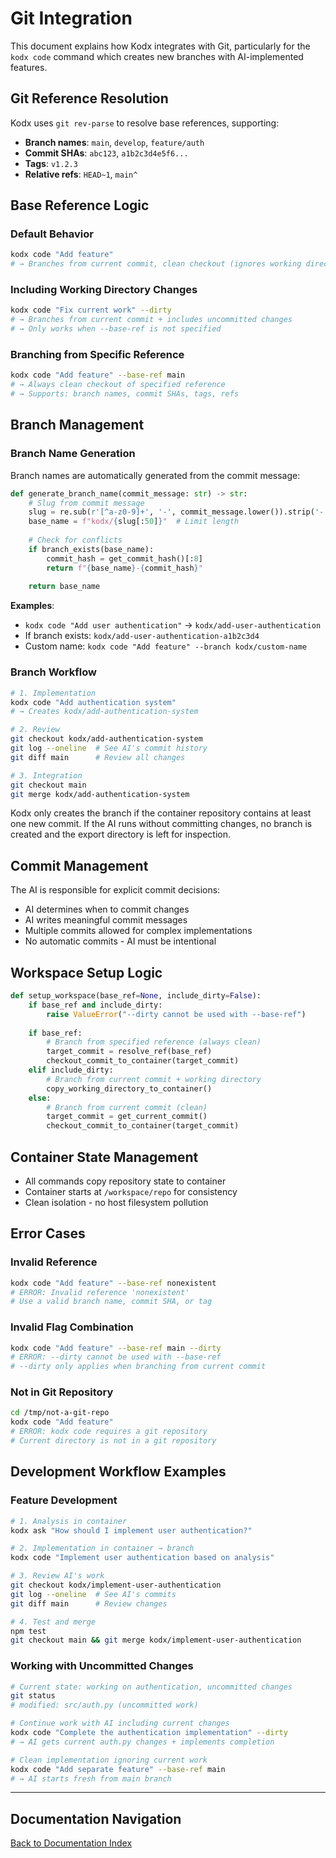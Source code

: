 # Git Integration

This document explains how Kodx integrates with Git, particularly for the `kodx code` command which creates new branches with AI-implemented features.

## Git Reference Resolution

Kodx uses `git rev-parse` to resolve base references, supporting:

- **Branch names**: `main`, `develop`, `feature/auth`
- **Commit SHAs**: `abc123`, `a1b2c3d4e5f6...`
- **Tags**: `v1.2.3`
- **Relative refs**: `HEAD~1`, `main^`

## Base Reference Logic

### Default Behavior
```bash
kodx code "Add feature"
# → Branches from current commit, clean checkout (ignores working directory changes)
```

### Including Working Directory Changes
```bash
kodx code "Fix current work" --dirty
# → Branches from current commit + includes uncommitted changes
# → Only works when --base-ref is not specified
```

### Branching from Specific Reference
```bash
kodx code "Add feature" --base-ref main
# → Always clean checkout of specified reference
# → Supports: branch names, commit SHAs, tags, refs
```

## Branch Management

### Branch Name Generation

Branch names are automatically generated from the commit message:

```python
def generate_branch_name(commit_message: str) -> str:
    # Slug from commit message
    slug = re.sub(r'[^a-z0-9]+', '-', commit_message.lower()).strip('-')
    base_name = f"kodx/{slug[:50]}"  # Limit length
    
    # Check for conflicts
    if branch_exists(base_name):
        commit_hash = get_commit_hash()[:8]
        return f"{base_name}-{commit_hash}"
    
    return base_name
```

**Examples**:
- `kodx code "Add user authentication"` → `kodx/add-user-authentication`
- If branch exists: `kodx/add-user-authentication-a1b2c3d4`
- Custom name: `kodx code "Add feature" --branch kodx/custom-name`

### Branch Workflow

```bash
# 1. Implementation
kodx code "Add authentication system"
# → Creates kodx/add-authentication-system

# 2. Review
git checkout kodx/add-authentication-system
git log --oneline  # See AI's commit history
git diff main      # Review all changes

# 3. Integration
git checkout main
git merge kodx/add-authentication-system
```

Kodx only creates the branch if the container repository contains at least one
new commit. If the AI runs without committing changes, no branch is created and
the export directory is left for inspection.

## Commit Management

The AI is responsible for explicit commit decisions:

- AI determines when to commit changes
- AI writes meaningful commit messages
- Multiple commits allowed for complex implementations
- No automatic commits - AI must be intentional

## Workspace Setup Logic

```python
def setup_workspace(base_ref=None, include_dirty=False):
    if base_ref and include_dirty:
        raise ValueError("--dirty cannot be used with --base-ref")
    
    if base_ref:
        # Branch from specified reference (always clean)
        target_commit = resolve_ref(base_ref)
        checkout_commit_to_container(target_commit)
    elif include_dirty:
        # Branch from current commit + working directory
        copy_working_directory_to_container()
    else:
        # Branch from current commit (clean)
        target_commit = get_current_commit()
        checkout_commit_to_container(target_commit)
```

## Container State Management

- All commands copy repository state to container
- Container starts at `/workspace/repo` for consistency
- Clean isolation - no host filesystem pollution

## Error Cases

### Invalid Reference
```bash
kodx code "Add feature" --base-ref nonexistent
# ERROR: Invalid reference 'nonexistent'
# Use a valid branch name, commit SHA, or tag
```

### Invalid Flag Combination
```bash
kodx code "Add feature" --base-ref main --dirty
# ERROR: --dirty cannot be used with --base-ref
# --dirty only applies when branching from current commit
```

### Not in Git Repository
```bash
cd /tmp/not-a-git-repo
kodx code "Add feature"
# ERROR: kodx code requires a git repository
# Current directory is not in a git repository
```

## Development Workflow Examples

### Feature Development
```bash
# 1. Analysis in container
kodx ask "How should I implement user authentication?"

# 2. Implementation in container → branch
kodx code "Implement user authentication based on analysis"

# 3. Review AI's work
git checkout kodx/implement-user-authentication
git log --oneline  # See AI's commits
git diff main      # Review changes

# 4. Test and merge
npm test
git checkout main && git merge kodx/implement-user-authentication
```

### Working with Uncommitted Changes
```bash
# Current state: working on authentication, uncommitted changes
git status
# modified: src/auth.py (uncommitted work)

# Continue work with AI including current changes
kodx code "Complete the authentication implementation" --dirty
# → AI gets current auth.py changes + implements completion

# Clean implementation ignoring current work
kodx code "Add separate feature" --base-ref main
# → AI starts fresh from main branch
```

---

## Documentation Navigation

[Back to Documentation Index](index.md)
